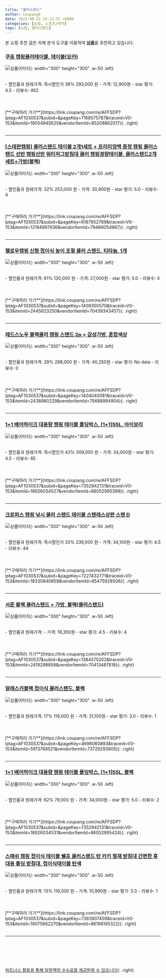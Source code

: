 ```yaml
---
title: "쿨러스탠드"
author: coupang6
date: 2023-08-22 15:13:57 +0800
categories: [쇼핑, 스포츠/레저]
tags: [쇼핑, 쿨러스탠드]
---
```


본 쇼핑 추천 글은 자체 분석 도구를 이용하여 [**상품**](https://link.coupang.com/a/bao1ui)을 추천하고 있습니다.

### [쿠웅 캠핑쿨러테이블, 테이블(모카)](https://link.coupang.com/re/AFFSDP?lptag=AF1030537&subid=&pageKey=7168575787&traceid=V0-153&itemId=18054945625&vendorItemId=85208862017)

![상품이미지](https://thumbnail7.coupangcdn.com/thumbnails/remote/230x230ex/image/vendor_inventory/830e/b6753cdfb3b073c9a54b6656e132459fe7ae6fab9a8d0f7dd5e3943846fe.jpg){: width="300" height="300" .w-50 .left}


<br>
- 할인율과 원래가격: 즉시할인가 38%  293,000   원
- 가격: 12,900원
- star 평가: 4.5
- 리뷰수: 462
<br>
<br>
<br>
<br>
[**구매하러 가기**](https://link.coupang.com/re/AFFSDP?lptag=AF1030537&subid=&pageKey=7168575787&traceid=V0-153&itemId=18054945625&vendorItemId=85208862017){: .right}
<br>
<br>

---

### [[스테판캠핑] 쿨러스탠드 테이블 2개1세트 + 프리미엄백 증정 캠핑 쿨러스탠드 선반 캠핑선반 워터저그받침대 쿨러 캠핑경량테이블, 쿨러스탠드2개세트+가방(블랙)](https://link.coupang.com/re/AFFSDP?lptag=AF1030537&subid=&pageKey=6187902769&traceid=V0-153&itemId=12194997636&vendorItemId=79466054967)

![상품이미지](https://thumbnail7.coupangcdn.com/thumbnails/remote/230x230ex/image/vendor_inventory/06d6/48764058678b37273b07112b7f66930098a86fa1c2d9d63f7fe1ad85e090.jpg){: width="300" height="300" .w-50 .left}


<br>
- 할인율과 원래가격: 32%  253,000   원
- 가격: 30,900원
- star 평가: 5.0
- 리뷰수: 4
<br>
<br>
<br>
<br>
[**구매하러 가기**](https://link.coupang.com/re/AFFSDP?lptag=AF1030537&subid=&pageKey=6187902769&traceid=V0-153&itemId=12194997636&vendorItemId=79466054967){: .right}
<br>
<br>

---

### [헬로우캠핑 신형 접이식 높이 조절 쿨러 스탠드, 티타늄, 1개](https://link.coupang.com/re/AFFSDP?lptag=AF1030537&subid=&pageKey=1409350570&traceid=V0-153&itemId=2445623250&vendorItemId=70439343457)

![상품이미지](https://thumbnail6.coupangcdn.com/thumbnails/remote/230x230ex/image/retail/images/2020/03/28/18/0/cd4b1abe-bf1b-4ac7-befd-7e7291a0b18b.jpg){: width="300" height="300" .w-50 .left}


<br>
- 할인율과 원래가격: 61%  130,000   원
- 가격: 27,000원
- star 평가: 5.0
- 리뷰수: 4
<br>
<br>
<br>
<br>
[**구매하러 가기**](https://link.coupang.com/re/AFFSDP?lptag=AF1030537&subid=&pageKey=1409350570&traceid=V0-153&itemId=2445623250&vendorItemId=70439343457){: .right}
<br>
<br>

---

### [레드스노우 블랙쿨러 캠핑 스탠드 2p + 감성가방, 혼합색상](https://link.coupang.com/re/AFFSDP?lptag=AF1030537&subid=&pageKey=1404040081&traceid=V0-153&itemId=2438980229&vendorItemId=75688994904)

![상품이미지](https://thumbnail6.coupangcdn.com/thumbnails/remote/230x230ex/image/retail/images/2021/05/07/10/3/0928f545-58da-4a3f-9720-2509986d1646.jpg){: width="300" height="300" .w-50 .left}


<br>
- 할인율과 원래가격: 29%  298,000   원
- 가격: 40,250원
- star 평가: No data
- 리뷰수: 0
<br>
<br>
<br>
<br>
[**구매하러 가기**](https://link.coupang.com/re/AFFSDP?lptag=AF1030537&subid=&pageKey=1404040081&traceid=V0-153&itemId=2438980229&vendorItemId=75688994904){: .right}
<br>
<br>

---

### [1+1 베어하이크 대용량 캠핑 테이블 폴딩박스, [1+1]55L, 아이보리](https://link.coupang.com/re/AFFSDP?lptag=AF1030537&subid=&pageKey=7352942131&traceid=V0-153&itemId=18926034527&vendorItemId=86052995398)

![상품이미지](https://thumbnail7.coupangcdn.com/thumbnails/remote/230x230ex/image/vendor_inventory/0e3e/268a3b6304a28f31b51c9dc97f5b441c0e17cc56e8afbcce6e13618a59ca.jpg){: width="300" height="300" .w-50 .left}


<br>
- 할인율과 원래가격: 즉시할인가 43%  309,000   원
- 가격: 34,000원
- star 평가: 4.5
- 리뷰수: 85
<br>
<br>
<br>
<br>
[**구매하러 가기**](https://link.coupang.com/re/AFFSDP?lptag=AF1030537&subid=&pageKey=7352942131&traceid=V0-153&itemId=18926034527&vendorItemId=86052995398){: .right}
<br>
<br>

---

### [크로퍼스 캠핑 낚시 쿨러 스탠드 테이블 스텐레스상판 스텐 D](https://link.coupang.com/re/AFFSDP?lptag=AF1030537&subid=&pageKey=7227432771&traceid=V0-153&itemId=18330840859&vendorItemId=85475928506)

![상품이미지](https://thumbnail9.coupangcdn.com/thumbnails/remote/230x230ex/image/vendor_inventory/680e/504e6bb7d53bee93abf07afcdf9d8bc63d60594ff6cd54f3a6c7e19cce95.jpg){: width="300" height="300" .w-50 .left}


<br>
- 할인율과 원래가격: 즉시할인가 33%  239,000   원
- 가격: 34,100원
- star 평가: 4.5
- 리뷰수: 44
<br>
<br>
<br>
<br>
[**구매하러 가기**](https://link.coupang.com/re/AFFSDP?lptag=AF1030537&subid=&pageKey=7227432771&traceid=V0-153&itemId=18330840859&vendorItemId=85475928506){: .right}
<br>
<br>

---

### [서준 블랙 쿨러스탠드 + 가방, 블랙(쿨러스탠드)](https://link.coupang.com/re/AFFSDP?lptag=AF1030537&subid=&pageKey=1384575202&traceid=V0-153&itemId=2419298858&vendorItemId=70413487816)

![상품이미지](https://thumbnail9.coupangcdn.com/thumbnails/remote/230x230ex/image/retail/images/2020/03/24/15/7/262b7df0-f048-4d44-bade-ca52cf78a2ff.jpg){: width="300" height="300" .w-50 .left}


<br>
- 할인율과 원래가격: 
- 가격: 18,350원
- star 평가: 4.5
- 리뷰수: 4
<br>
<br>
<br>
<br>
[**구매하러 가기**](https://link.coupang.com/re/AFFSDP?lptag=AF1030537&subid=&pageKey=1384575202&traceid=V0-153&itemId=2419298858&vendorItemId=70413487816){: .right}
<br>
<br>

---

### [알래스카블랙 접이식 쿨러스텐드, 블랙](https://link.coupang.com/re/AFFSDP?lptag=AF1030537&subid=&pageKey=4698060893&traceid=V0-153&itemId=5913768521&vendorItemId=73729293805)

![상품이미지](https://thumbnail7.coupangcdn.com/thumbnails/remote/230x230ex/image/rs_quotation_api/uo5i3nmf/ba23a43f868a46fca253137c73f76d62.jpg){: width="300" height="300" .w-50 .left}


<br>
- 할인율과 원래가격: 17%  119,000   원
- 가격: 31,100원
- star 평가: 3.0
- 리뷰수: 1
<br>
<br>
<br>
<br>
[**구매하러 가기**](https://link.coupang.com/re/AFFSDP?lptag=AF1030537&subid=&pageKey=4698060893&traceid=V0-153&itemId=5913768521&vendorItemId=73729293805){: .right}
<br>
<br>

---

### [1+1 베어하이크 대용량 캠핑 테이블 폴딩박스, [1+1]55L, 블랙](https://link.coupang.com/re/AFFSDP?lptag=AF1030537&subid=&pageKey=7352942131&traceid=V0-153&itemId=18926034531&vendorItemId=86052995424)

![상품이미지](https://thumbnail6.coupangcdn.com/thumbnails/remote/230x230ex/image/vendor_inventory/f472/736f2a6f499f1c02e9c4815ed923be8062dcd8c9db31373c8b9ed2808347.jpg){: width="300" height="300" .w-50 .left}


<br>
- 할인율과 원래가격: 62%  79,000   원
- 가격: 34,000원
- star 평가: 5.0
- 리뷰수: 2
<br>
<br>
<br>
<br>
[**구매하러 가기**](https://link.coupang.com/re/AFFSDP?lptag=AF1030537&subid=&pageKey=7352942131&traceid=V0-153&itemId=18926034531&vendorItemId=86052995424){: .right}
<br>
<br>

---

### [스매쉬 캠핑 접이식 테이블 쉘프 쿨러스탠드 탄 카키 철재 받침대 간편한 휴대용 폴딩 받침대, 접이식테이블 탄색](https://link.coupang.com/re/AFFSDP?lptag=AF1030537&subid=&pageKey=7383907459&traceid=V0-153&itemId=19075682270&vendorItemId=86198195322)

![상품이미지](https://thumbnail7.coupangcdn.com/thumbnails/remote/230x230ex/image/vendor_inventory/f55b/f30e1dedeee1dcc587cc55322195bbed2b15b792f2fd9b30fc93a392bd4d.jpg){: width="300" height="300" .w-50 .left}


<br>
- 할인율과 원래가격: 13%  116,000   원
- 가격: 10,990원
- star 평가: 5.0
- 리뷰수: 1
<br>
<br>
<br>
<br>
[**구매하러 가기**](https://link.coupang.com/re/AFFSDP?lptag=AF1030537&subid=&pageKey=7383907459&traceid=V0-153&itemId=19075682270&vendorItemId=86198195322){: .right}
<br>
<br>

---
<br><br><br><br><br> [파트너스 활동을 통해 일정액의 수수료를 제공받을 수 있습니다](https://link.coupang.com/a/bao1ui){: .right}